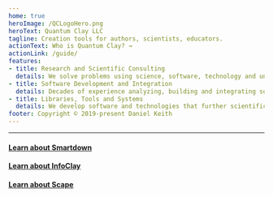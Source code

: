 ```yaml
---
home: true
heroImage: /QCLogoHero.png
heroText: Quantum Clay LLC
tagline: Creation tools for authors, scientists, educators.
actionText: Who is Quantum Clay? →
actionLink: /guide/
features:
- title: Research and Scientific Consulting
  details: We solve problems using science, software, technology and understanding.
- title: Software Development and Integration
  details: Decades of experience analyzing, building and integrating software solutions for domain experts.
- title: Libraries, Tools and Systems
  details: We develop software and technologies that further scientific and technical education and collaboration.
footer: Copyright © 2019-present Daniel Keith
---
```


---

#### [Learn about Smartdown](/smartdown/)
#### [Learn about InfoClay](/infoclay/)
#### [Learn about Scape](/scape/)